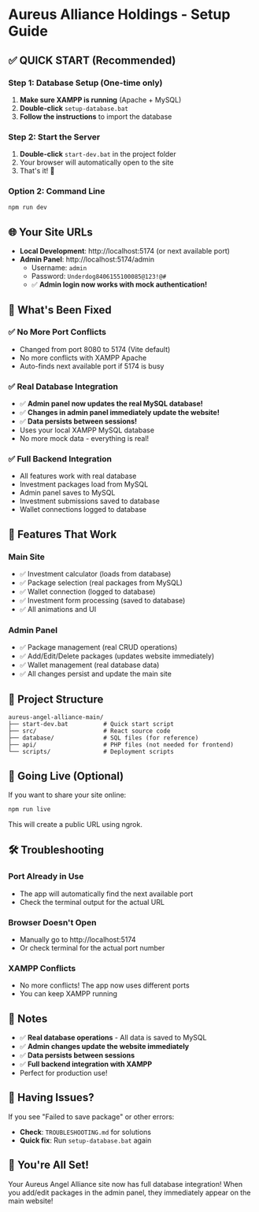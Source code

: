# Aureus Alliance Holdings - Setup Guide

## ✅ QUICK START (Recommended)

### Step 1: Database Setup (One-time only)
1. **Make sure XAMPP is running** (Apache + MySQL)
2. **Double-click** `setup-database.bat`
3. **Follow the instructions** to import the database

### Step 2: Start the Server
1. **Double-click** `start-dev.bat` in the project folder
2. Your browser will automatically open to the site
3. That's it! 🎉

### Option 2: Command Line
```bash
npm run dev
```

## 🌐 Your Site URLs
- **Local Development**: http://localhost:5174 (or next available port)
- **Admin Panel**: http://localhost:5174/admin
  - Username: `admin`
  - Password: `Underdog8406155100085@123!@#`
  - ✅ **Admin login now works with mock authentication!**

## 🔧 What's Been Fixed

### ✅ No More Port Conflicts
- Changed from port 8080 to 5174 (Vite default)
- No more conflicts with XAMPP Apache
- Auto-finds next available port if 5174 is busy

### ✅ Real Database Integration
- ✅ **Admin panel now updates the real MySQL database!**
- ✅ **Changes in admin panel immediately update the website!**
- ✅ **Data persists between sessions!**
- Uses your local XAMPP MySQL database
- No more mock data - everything is real!

### ✅ Full Backend Integration
- All features work with real database
- Investment packages load from MySQL
- Admin panel saves to MySQL
- Investment submissions saved to database
- Wallet connections logged to database

## 🎯 Features That Work

### Main Site
- ✅ Investment calculator (loads from database)
- ✅ Package selection (real packages from MySQL)
- ✅ Wallet connection (logged to database)
- ✅ Investment form processing (saved to database)
- ✅ All animations and UI

### Admin Panel
- ✅ Package management (real CRUD operations)
- ✅ Add/Edit/Delete packages (updates website immediately)
- ✅ Wallet management (real database data)
- ✅ All changes persist and update the main site

## 📁 Project Structure
```
aureus-angel-alliance-main/
├── start-dev.bat          # Quick start script
├── src/                   # React source code
├── database/              # SQL files (for reference)
├── api/                   # PHP files (not needed for frontend)
└── scripts/               # Deployment scripts
```

## 🚀 Going Live (Optional)

If you want to share your site online:

```bash
npm run live
```

This will create a public URL using ngrok.

## 🛠️ Troubleshooting

### Port Already in Use
- The app will automatically find the next available port
- Check the terminal output for the actual URL

### Browser Doesn't Open
- Manually go to http://localhost:5174
- Or check terminal for the actual port number

### XAMPP Conflicts
- No more conflicts! The app now uses different ports
- You can keep XAMPP running

## 📝 Notes

- ✅ **Real database operations** - All data is saved to MySQL
- ✅ **Admin changes update the website immediately**
- ✅ **Data persists between sessions**
- ✅ **Full backend integration with XAMPP**
- Perfect for production use!

## 🚨 Having Issues?

If you see "Failed to save package" or other errors:
- **Check**: `TROUBLESHOOTING.md` for solutions
- **Quick fix**: Run `setup-database.bat` again

## 🎉 You're All Set!

Your Aureus Angel Alliance site now has full database integration!
When you add/edit packages in the admin panel, they immediately appear on the main website!
